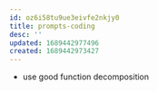 ```yaml
---
id: oz6i58tu9ue3eivfe2nkjy0
title: prompts-coding
desc: ''
updated: 1689442977496
created: 1689442973427
---
```



- use good function decomposition 